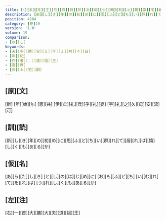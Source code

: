 ```yaml
---
title: [（][五][年][正][月][四][日][於][治][部][少][輔][石][上][朝][臣][宅][嗣][家][宴][歌][三][首][）]
description: [新][し][き][年][の][初][め][に][思][ふ][ど][ち][い][群][れ][て][居][れ][ば][嬉][し][く][も][あ][る][か]
position: 4284
category: [巻]19
version: '1.0'
volume: 19
comparison:
- [な][し]
keywords:
- [天][平][勝][宝][５][年][１][月][４][日]
- [年][紀]
- [作][者][：][道][祖][王]
- [宴][席]
- [石][上][宅][嗣]
---
```


## [原][文]

[新] [年][始][尓] [思][共] [伊][牟][礼][氐][乎][礼][婆] [宇][礼][之][久][母][安][流][可]

## [訓][読]

[新][し][き][年][の][初][め][に][思][ふ][ど][ち][い][群][れ][て][居][れ][ば][嬉][し][く][も][あ][る][か]

## [仮][名]

[あ][ら][た][し][き] [と][し][の][は][じ][め][に] [お][も][ふ][ど][ち] [い][む][れ][て][を][れ][ば] [う][れ][し][く][も][あ][る][か]

## [左][注]

[右][一][首][大][膳][大][夫][道][祖][王]
